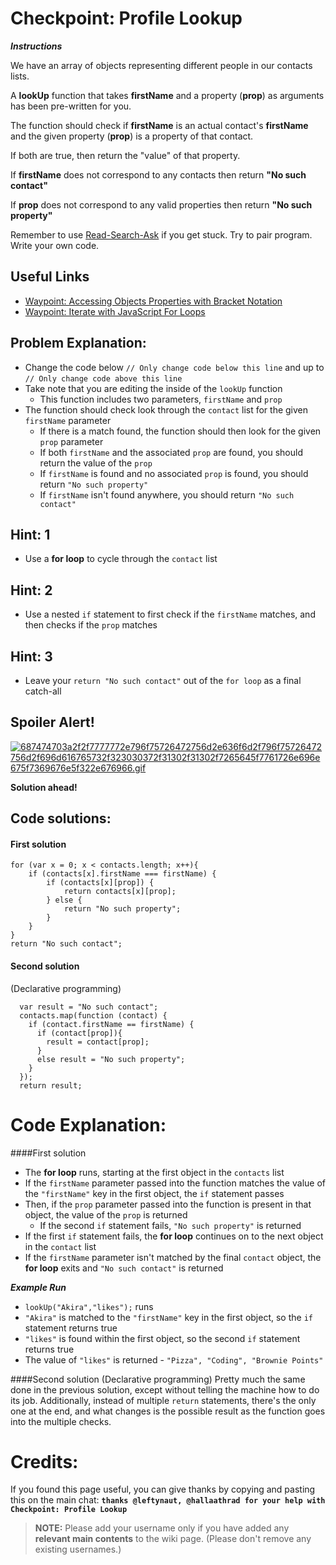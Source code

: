 # Checkpoint: Profile Lookup

***Instructions***

We have an array of objects representing different people in our contacts lists.

A **lookUp** function that takes **firstName** and a property (**prop**) as arguments has been pre-written for you.

The function should check if **firstName** is an actual contact's **firstName** and the given property (**prop**) is a property of that contact.

If both are true, then return the "value" of that property.

If **firstName** does not correspond to any contacts then return **"No such contact"**

If **prop** does not correspond to any valid properties then return **"No such property"**

Remember to use [ Read-Search-Ask](http://github.com/FreeCodeCamp/freecodecamp/wiki/How-to-get-help-when-you-get-stuck) if you get stuck. Try to pair program. Write your own code.

## Useful Links
- [Waypoint: Accessing Objects Properties with Bracket Notation](http://www.freecodecamp.com/challenges/waypoint-accessing-objects-properties-with-bracket-notation)
- [Waypoint: Iterate with JavaScript For Loops](http://www.freecodecamp.com/challenges/waypoint-iterate-with-javascript-for-loops)

## Problem Explanation:
- Change the code below `// Only change code below this line` and up to `// Only change code above this line`
- Take note that you are editing the inside of the `lookUp` function
  - This function includes two parameters, `firstName` and `prop`
- The function should check look through the `contact` list for the given `firstName` parameter
  - If there is a match found, the function should then look for the given `prop` parameter
  - If both `firstName` and the associated `prop` are found, you should return the value of the `prop`
  - If `firstName` is found and no associated `prop` is found, you should return `"No such property"`
  - If `firstName` isn't found anywhere, you should return `"No such contact"`

## Hint: 1
- Use a **for loop** to cycle through the `contact` list

## Hint: 2
- Use a nested `if` statement to first check if the `firstName` matches, and then checks if the `prop` matches

## Hint: 3
- Leave your `return "No such contact"` out of the `for loop` as a final catch-all

## Spoiler Alert!
[![687474703a2f2f7777772e796f75726472756d2e636f6d2f796f75726472756d2f696d616765732f323030372f31302f31302f7265645f7761726e696e675f7369676e5f322e676966.gif](https://files.gitter.im/FreeCodeCamp/Wiki/nlOm/thumb/687474703a2f2f7777772e796f75726472756d2e636f6d2f796f75726472756d2f696d616765732f323030372f31302f31302f7265645f7761726e696e675f7369676e5f322e676966.gif)](https://files.gitter.im/FreeCodeCamp/Wiki/nlOm/687474703a2f2f7777772e796f75726472756d2e636f6d2f796f75726472756d2f696d616765732f323030372f31302f31302f7265645f7761726e696e675f7369676e5f322e676966.gif)

**Solution ahead!**

## Code solutions:
#### First solution

```
for (var x = 0; x < contacts.length; x++){
    if (contacts[x].firstName === firstName) {
        if (contacts[x][prop]) {
            return contacts[x][prop];
        } else {
            return "No such property";
        }
    }
}
return "No such contact";
```

#### Second solution
(Declarative programming)

```
  var result = "No such contact";
  contacts.map(function (contact) {
    if (contact.firstName == firstName) {
      if (contact[prop]){
        result = contact[prop];
      }
      else result = "No such property";
    }
  });
  return result;
```  

# Code Explanation:
####First solution
- The **for loop** runs, starting at the first object in the `contacts` list
- If the `firstName` parameter passed into the function matches the value of the `"firstName"` key in the first object, the `if` statement passes
- Then, if the `prop` parameter passed into the function is present in that object, the value of the `prop` is returned
  - If the second `if` statement fails, `"No such property"` is returned
- If the first `if` statement fails, the **for loop** continues on to the next object in the `contact` list
- If the `firstName` parameter isn't matched by the final `contact` object, the **for loop** exits and `"No such contact"` is returned

***Example Run***

- `lookUp("Akira","likes");` runs
- `"Akira"` is matched to the `"firstName"` key in the first object, so the `if` statement returns true
- `"likes"` is found within the first object, so the second `if` statement returns true
- The value of `"likes"` is returned - `"Pizza", "Coding", "Brownie Points"`

####Second solution
(Declarative programming)
Pretty much the same done in the previous solution, except without telling the machine how to do its job.
Additionally, instead of multiple `return` statements, there's the only one at the end, and what changes is the possible result as the function goes into the multiple checks.

# Credits:
If you found this page useful, you can give thanks by copying and pasting this on the main chat:  **`thanks @leftynaut, @hallaathrad for your help with Checkpoint: Profile Lookup`**

> **NOTE:** Please add your username only if you have added any **relevant main contents** to the wiki page. (Please don't remove any existing usernames.)

